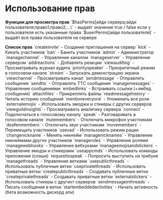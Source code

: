 # Использование прав 

**__Функции для просмотра прав__**
\`$hasPerms[айди сервера;айди пользователя;право1;право2;...\` - выдаёт значение true / false если у пользователя есть указанные права
`$userPerms[айди пользователя]` - выдаёт все права пользователя на сервере

**__Список прав__**
\`createinvite\` - Создание приглашения на сервер
\`kick\` - Кикать участников
\`ban\` - Банить участников
\`admin\` - Администратор
\`managechannel\` - Управление каналом
\`manageserver\` - Управление сервером
\`addreactions\` - Добавлять реакции
\`viewauditlog\` - Просматривать журнал аудита
\`priorityspeaker\` - Приоритетный режим в голосовом канале
\`stream\` - Запускать демонстрацию экрана
\`viewchannel\` - Просматривать канал
\`sendmessage\` - Отправлять сообщения
\`sendtts\` - Отправлять ТТС сообщения
\`managemessages\` - Управление сообщениями
\`embedlinks\` - Встраивать ссылки (+эмбед сообщения)
\`attachfiles\` - Прикреплять файлы
\`readmessagehistory\` - Читать историю сообщений
\`mentioneveryone\` - Упоминать все роли
\`externalemojis\` - Использовать эмоджи и стикеры с других серверов
\`viewguildinsights\` - Просматривать аналитику сервера
\`connect\` - Подключаться к голосовому каналу
\`speak\` - Разговаривать в голосовом канале
\`mutemembers\` - Отключать микрофон участникам 
\`deafenmembers\` - Отключать звук участникам
\`movemembers\` - Перемещать участников
\`usevad\` - Использовать режим рации
\`changenickname\` - Менять никнейм
\`managenicknames\` - Управление никнеймами других участников
\`manageroles\` - Управление ролями
\`managewebhooks\` - Управление вебхуками
\`manageemojisandstickers\` - Управление эмодзи и стикерами
\`useappcmds\` - Использовать команды приложения (слэши)
\`requesttospeak\` - Попросить выступить на трибуне
\`managethreads\` - Управление ветками
\`usepublicthreads\` - Использовать публичные ветки
\`useprivatethreads\` - Использовать приватные ветки
\`createpublicthreads\` - Создавать публичные ветки
\`createprivatethreads\` - Создавать приватные ветки
\`externalstickers\` - Использовать стикеры с другихт серверов
\`sendmessageinthreads\` - Писать сообщения в ветки
\`startembeddedactivities\` - Начать активность (бета возможность дискорд апи)
